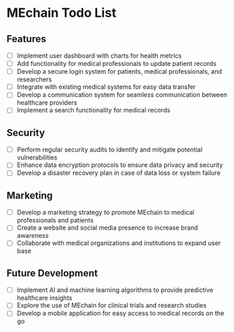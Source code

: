 # MEchain Todo List

## Features

- [ ] Implement user dashboard with charts for health metrics
- [ ] Add functionality for medical professionals to update patient records
- [ ] Develop a secure login system for patients, medical professionals, and researchers
- [ ] Integrate with existing medical systems for easy data transfer
- [ ] Develop a communication system for seamless communication between healthcare providers
- [ ] Implement a search functionality for medical records

## Security

- [ ] Perform regular security audits to identify and mitigate potential vulnerabilities
- [ ] Enhance data encryption protocols to ensure data privacy and security
- [ ] Develop a disaster recovery plan in case of data loss or system failure

## Marketing

- [ ] Develop a marketing strategy to promote MEchain to medical professionals and patients
- [ ] Create a website and social media presence to increase brand awareness
- [ ] Collaborate with medical organizations and institutions to expand user base

## Future Development

- [ ] Implement AI and machine learning algorithms to provide predictive healthcare insights
- [ ] Explore the use of MEchain for clinical trials and research studies
- [ ] Develop a mobile application for easy access to medical records on the go